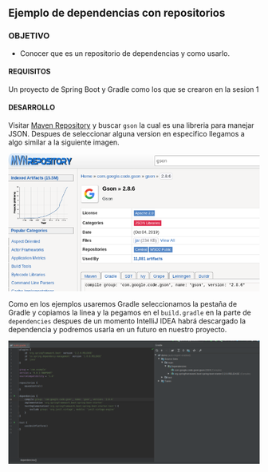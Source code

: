 ## Ejemplo de dependencias con repositorios

### OBJETIVO

- Conocer que es un repositorio de dependencias y como usarlo.

#### REQUISITOS

Un proyecto de Spring Boot y Gradle como los que se crearon en la sesion 1

#### DESARROLLO

Visitar [Maven Repository](https://mvnrepository.com/) y buscar `gson` la cual es una libreria para manejar JSON. Despues de seleccionar alguna version en especifico llegamos a algo similar a la siguiente imagen.

![GSON](gsonmaven.png)

Como en los ejemplos usaremos Gradle seleccionamos la pestaña de Gradle y copiamos la linea y la pegamos en el `build.gradle` en la parte de `dependencies` despues de un momento IntelliJ IDEA habrá descargado la dependencia y podremos usarla en un futuro en nuestro proyecto.

![Gradle](gradleidea.png)

